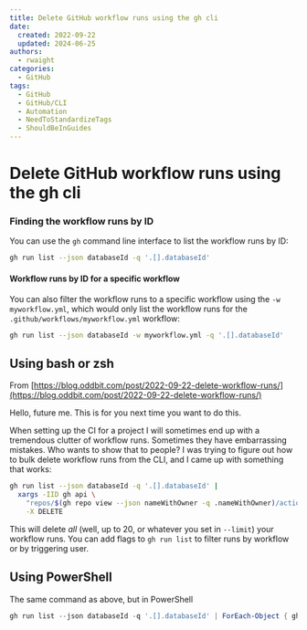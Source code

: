 ```yaml
---
title: Delete GitHub workflow runs using the gh cli
date:
  created: 2022-09-22
  updated: 2024-06-25
authors:
  - rwaight
categories:
  - GitHub
tags:
  - GitHub
  - GitHub/CLI
  - Automation
  - NeedToStandardizeTags
  - ShouldBeInGuides
---
```


# Delete GitHub workflow runs using the gh cli

### Finding the workflow runs by ID

You can use the `gh` command line interface to list the workflow runs by ID:
```bash
gh run list --json databaseId -q '.[].databaseId'
```

#### Workflow runs by ID for a specific workflow
You can also filter the workflow runs to a specific workflow using the `-w myworkflow.yml`, which would only list the workflow runs for the `.github/workflows/myworkflow.yml` workflow:
```bash
gh run list --json databaseId -w myworkflow.yml -q '.[].databaseId'
```


## Using bash or zsh

From [https://blog.oddbit.com/post/2022-09-22-delete-workflow-runs/](https://blog.oddbit.com/post/2022-09-22-delete-workflow-runs/)

Hello, future me. This is for you next time you want to do this.

When setting up the CI for a project I will sometimes end up with a tremendous clutter of workflow runs. Sometimes they have embarrassing mistakes. Who wants to show that to people? I was trying to figure out how to bulk delete workflow runs from the CLI, and I came up with something that works:
```bash
gh run list --json databaseId -q '.[].databaseId' |
  xargs -IID gh api \
    "repos/$(gh repo view --json nameWithOwner -q .nameWithOwner)/actions/runs/ID" \
    -X DELETE
```

This will delete _all_ (well, up to 20, or whatever you set in `--limit`) your workflow runs. You can add flags to `gh run list` to filter runs by workflow or by triggering user.

## Using PowerShell

The same command as above, but in PowerShell

```powershell
gh run list --json databaseId -q '.[].databaseId' | ForEach-Object { gh api "repos/$(gh repo view --json nameWithOwner -q .nameWithOwner)/actions/runs/$_" -X DELETE }
```


